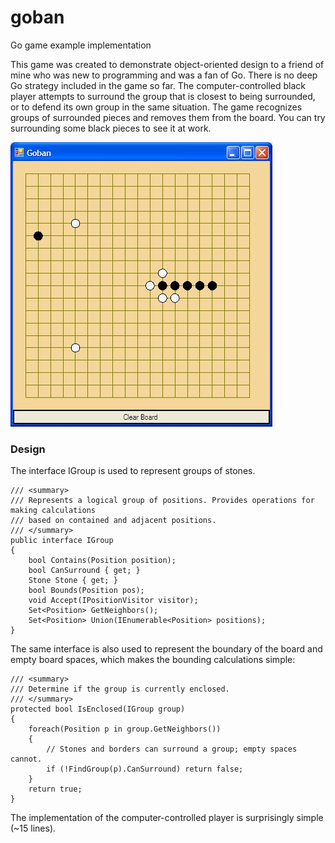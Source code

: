 # goban
Go game example implementation

This game was created to demonstrate object-oriented design to a friend of mine who was new to programming and was a fan of Go. There is no deep Go strategy included in the game so far. The computer-controlled black player attempts to surround the group that is closest to being surrounded, or to defend its own group in the same situation. The game recognizes groups of surrounded pieces and removes them from the board. You can try surrounding some black pieces to see it at work.

![board](/board.jpg?raw=true "board")

### Design
The interface IGroup is used to represent groups of stones.

```
/// <summary>
/// Represents a logical group of positions. Provides operations for making calculations
/// based on contained and adjacent positions.
/// </summary>
public interface IGroup
{
	bool Contains(Position position);
	bool CanSurround { get; }
	Stone Stone { get; }
	bool Bounds(Position pos);
	void Accept(IPositionVisitor visitor);
	Set<Position> GetNeighbors();
	Set<Position> Union(IEnumerable<Position> positions);
}
```
The same interface is also used to represent the boundary of the board and empty board spaces, which makes the bounding calculations simple:

```
/// <summary>
/// Determine if the group is currently enclosed.
/// </summary>
protected bool IsEnclosed(IGroup group)
{
	foreach(Position p in group.GetNeighbors())
	{
		// Stones and borders can surround a group; empty spaces cannot.
		if (!FindGroup(p).CanSurround) return false;
	}
	return true;
}
```
The implementation of the computer-controlled player is surprisingly simple (~15 lines).
